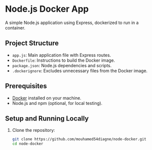 # Node.js Docker App

A simple Node.js application using Express, dockerized to run in a container.

## Project Structure
- `app.js`: Main application file with Express routes.
- `Dockerfile`: Instructions to build the Docker image.
- `package.json`: Node.js dependencies and scripts.
- `.dockerignore`: Excludes unnecessary files from the Docker image.

## Prerequisites
- [Docker](https://docs.docker.com/get-docker/) installed on your machine.
- Node.js and npm (optional, for local testing).

## Setup and Running Locally
1. Clone the repository:
   ```bash
   git clone https://github.com/mouhamed54diagne/node-docker.git
   cd node-docker
